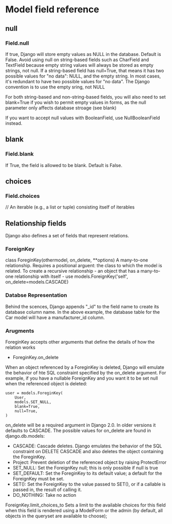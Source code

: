 # Model field reference

##  null
### Field.null
If true, Django will store empty values as NULL in the database. Default is False.
Avoid using null on string-based fields such as CharField and TextField because empty string values will always be stored as empty strings, not null.
If a string-based field has null=True, that means it has two possible values for "no data": NULL, and the empty string.
In most cases, it's redundant to have two possible values for "no data". The Django convention is to use the empty sring, not NULL

For both string-based and non-string-based fields, you will also need to set blank=True if you wish to permit empty values in forms,
as the null parameter only affects database stroage (see blank)

If you want to accept null values with BooleanField, use NullBooleanField instead.

## blank
### Field.blank
If True, the field is allowed to be blank. Default is False.

## choices
### Field.choices
// An iterable (e.g., a list or tuple) consisting itself of iterables

## Relationship fields
Django also defines a set of fields that represent relations.
### ForeignKey
class ForeginKey(othermodel, on_delete, **options)
A many-to-one relationship. Requires a positional arguent: the class to which the model is related.
To create a recursive relationship - an object that has a many-to-one relationship with itself - use models.ForeignKey('self', on_delete=models.CASCADE)
### Databse Representation
Behind the scences, Django appends "_id" to the field name to create its database column name.
In the above example, the database table for the Car model will have a manufacturer_id column.

### Arugments
ForeginKey accepts other arguments that define the details of how the relation works

- ForeginKey.on_delete

When an object referenced by a ForeginKey is deleted, Django will emulate the behavior of hte SQL constraint specified by the on_delete argument.
For example, if you have a nullable ForeignKey and you want it to be set null when the referenced object is deleted:
```
user = models.ForeginKey(
    User,
    models.SET_NULL,
    blank=True,
    null=True,
)
```
on_delete will be a required argument in Django 2.0. In older versions it defaults to CASCADE.
The possible values for on_delete are found in django.db.models:
- CASCADE: Cascade deletes. Django emulates the behavior of the SQL constraint on DELETE CASCADE and also deletes the object containing the ForeginKey.
- Project: Prevent deletion of the referenced object by raising ProtectError
- SET_NULL: Set the ForeignKey null; this is only possible if null is true
- SET_DEFAULT: Set the ForeginKey to its default value; a default for the ForeignKey must be set.
- SET(): Set the ForeignKey to the value passed to SET(), or if a callable is passed in, the result of calling it.
- DO_NOTHING: Take no action

ForeignKey.limit_choices_to
Sets a limit to the available choices for this field when this field is rendered using a ModelForm or the admin (by default, all objects in the queryset are available to choose);



